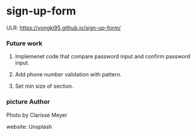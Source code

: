 # sign-up-form

ULR: https://yongki95.github.io/sign-up-form/





### Future work

1. Implemenet code that compare password input and confirm password input.

2. Add phone number validation with pattern.

3. Set min size of section.
### picture Author

Photo by Clarisse Meyer

website: Unsplash




